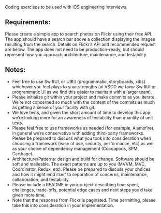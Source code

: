Coding exercises to be used with iOS engineering interviews.

## Requirements: 

Please create a simple app to search photos on Flickr using their free API. The app should have a search bar above a collection displaying the images resulting from the search. Details on Flickr’s API and recommended request are below. The app does not need to be production-ready, but should represent how you approach architecture, maintenance, and testability.

## Notes: 
- Feel free to use SwiftUI, or UIKit (programmatic, storyboards, xibs) whichever you feel plays to your strengths (at VSCO we favor SwiftUI or programmatic UI as we find this easier to maintain with a larger team). 
- Please initialize git within your project and make commits as you iterate. We’re not concerned so much with the content of the commits as much as getting a sense of your facility with git. 
- We love tests, and given the short amount of time to develop this app we’re looking more for an awareness of testability than quantity of unit tests. 
- Please feel free to use frameworks as needed (for example, Alamofire). In general we’re conservative with adding third-party frameworks. Please be prepared to discuss what you took into consideration when choosing a framework (ease of use, security, performance, etc) as well as your choice of dependency management (Cocoapods, SPM, Carthage). 
- Architecture/Patterns: design and build for change. Software should be soft and malleable. The exact patterns are up to you (MVVM, MVC, Coordinator, Redux, etc). Please be prepared to discuss your choices and how it might lend itself to separation of concerns, maintenance, collaboration, and testability.
- Please include a README in your project describing time spent, challenges, trade-offs, potential edge cases and next steps you’d take given more time.
- Note that the response from Flickr is paginated. Time permitting, please take this into consideration in your implementation.
